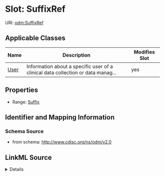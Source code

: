 # Slot: SuffixRef

URI: [odm:SuffixRef](http://www.cdisc.org/ns/odm/v2.0/SuffixRef)



<!-- no inheritance hierarchy -->




## Applicable Classes

| Name | Description | Modifies Slot |
| --- | --- | --- |
[User](User.md) | Information about a specific user of a clinical data collection or data manag... |  yes  |







## Properties

* Range: [Suffix](Suffix.md)





## Identifier and Mapping Information







### Schema Source


* from schema: http://www.cdisc.org/ns/odm/v2.0




## LinkML Source

<details>
```yaml
name: SuffixRef
from_schema: http://www.cdisc.org/ns/odm/v2.0
rank: 1000
identifier: false
alias: SuffixRef
domain_of:
- User
range: Suffix

```
</details>